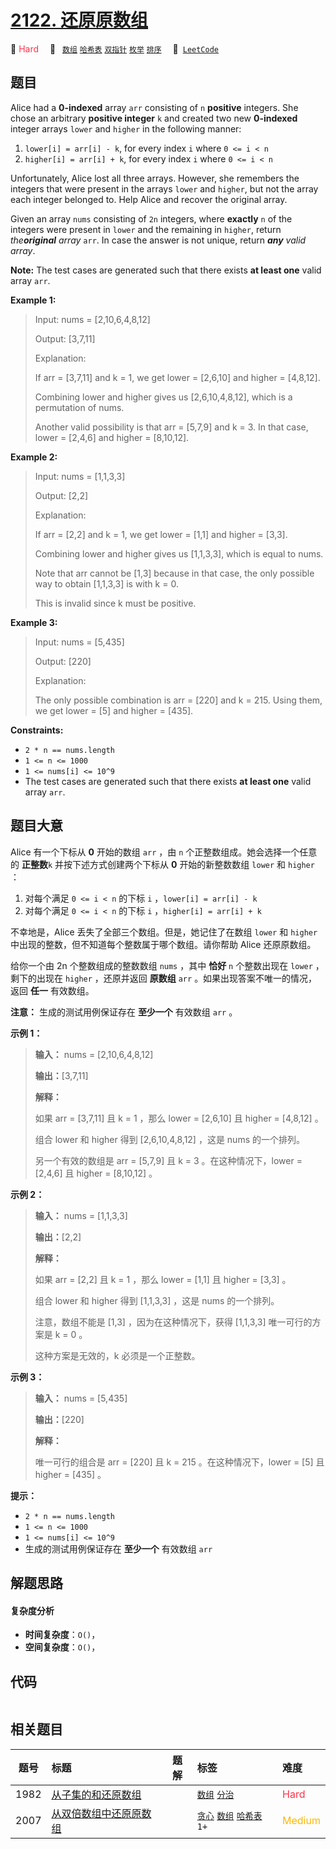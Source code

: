 # [2122. 还原原数组](https://leetcode.com/problems/recover-the-original-array)

🔴 <font color=#ff334b>Hard</font>&emsp; 🔖&ensp; [`数组`](/tag/array.md) [`哈希表`](/tag/hash-table.md) [`双指针`](/tag/two-pointers.md) [`枚举`](/tag/enumeration.md) [`排序`](/tag/sorting.md)&emsp; 🔗&ensp;[`LeetCode`](https://leetcode.com/problems/recover-the-original-array)

## 题目

Alice had a **0-indexed** array `arr` consisting of `n` **positive** integers.
She chose an arbitrary **positive integer** `k` and created two new
**0-indexed** integer arrays `lower` and `higher` in the following manner:

  1. `lower[i] = arr[i] - k`, for every index `i` where `0 <= i < n`
  2. `higher[i] = arr[i] + k`, for every index `i` where `0 <= i < n`

Unfortunately, Alice lost all three arrays. However, she remembers the
integers that were present in the arrays `lower` and `higher`, but not the
array each integer belonged to. Help Alice and recover the original array.

Given an array `nums` consisting of `2n` integers, where **exactly** `n` of
the integers were present in `lower` and the remaining in `higher`, return
_the**original** array_ `arr`. In case the answer is not unique, return
_**any** valid array_.

**Note:** The test cases are generated such that there exists **at least one**
valid array `arr`.



**Example 1:**

> Input: nums = [2,10,6,4,8,12]
> 
> Output: [3,7,11]
> 
> Explanation:
> 
> If arr = [3,7,11] and k = 1, we get lower = [2,6,10] and higher = [4,8,12].
> 
> Combining lower and higher gives us [2,6,10,4,8,12], which is a permutation of nums.
> 
> Another valid possibility is that arr = [5,7,9] and k = 3. In that case, lower = [2,4,6] and higher = [8,10,12]. 

**Example 2:**

> Input: nums = [1,1,3,3]
> 
> Output: [2,2]
> 
> Explanation:
> 
> If arr = [2,2] and k = 1, we get lower = [1,1] and higher = [3,3].
> 
> Combining lower and higher gives us [1,1,3,3], which is equal to nums.
> 
> Note that arr cannot be [1,3] because in that case, the only possible way to obtain [1,1,3,3] is with k = 0.
> 
> This is invalid since k must be positive.

**Example 3:**

> Input: nums = [5,435]
> 
> Output: [220]
> 
> Explanation:
> 
> The only possible combination is arr = [220] and k = 215. Using them, we get lower = [5] and higher = [435].

**Constraints:**

  * `2 * n == nums.length`
  * `1 <= n <= 1000`
  * `1 <= nums[i] <= 10^9`
  * The test cases are generated such that there exists **at least one** valid array `arr`.


## 题目大意

Alice 有一个下标从 **0** 开始的数组 `arr` ，由 `n` 个正整数组成。她会选择一个任意的 **正整数**`k`
并按下述方式创建两个下标从 **0** 开始的新整数数组 `lower` 和 `higher` ：

  1. 对每个满足 `0 <= i < n` 的下标 `i` ，`lower[i] = arr[i] - k`
  2. 对每个满足 `0 <= i < n` 的下标 `i` ，`higher[i] = arr[i] + k`

不幸地是，Alice 丢失了全部三个数组。但是，她记住了在数组 `lower` 和 `higher` 中出现的整数，但不知道每个整数属于哪个数组。请你帮助
Alice 还原原数组。

给你一个由 2n 个整数组成的整数数组 `nums` ，其中 **恰好** `n` 个整数出现在 `lower` ，剩下的出现在 `higher`
，还原并返回 **原数组** `arr` 。如果出现答案不唯一的情况，返回 **任一** 有效数组。

**注意：** 生成的测试用例保证存在 **至少一个** 有效数组 `arr` 。



**示例 1：**

> 
> 
> 
> 
> 
> **输入：** nums = [2,10,6,4,8,12]
> 
> **输出：**[3,7,11]
> 
> **解释：**
> 
> 如果 arr = [3,7,11] 且 k = 1 ，那么 lower = [2,6,10] 且 higher = [4,8,12] 。
> 
> 组合 lower 和 higher 得到 [2,6,10,4,8,12] ，这是 nums 的一个排列。
> 
> 另一个有效的数组是 arr = [5,7,9] 且 k = 3 。在这种情况下，lower = [2,4,6] 且 higher = [8,10,12] 。
> 
> 

**示例 2：**

> 
> 
> 
> 
> 
> **输入：** nums = [1,1,3,3]
> 
> **输出：**[2,2]
> 
> **解释：**
> 
> 如果 arr = [2,2] 且 k = 1 ，那么 lower = [1,1] 且 higher = [3,3] 。
> 
> 组合 lower 和 higher 得到 [1,1,3,3] ，这是 nums 的一个排列。
> 
> 注意，数组不能是 [1,3] ，因为在这种情况下，获得 [1,1,3,3] 唯一可行的方案是 k = 0 。
> 
> 这种方案是无效的，k 必须是一个正整数。
> 
> 

**示例 3：**

> 
> 
> 
> 
> 
> **输入：** nums = [5,435]
> 
> **输出：**[220]
> 
> **解释：**
> 
> 唯一可行的组合是 arr = [220] 且 k = 215 。在这种情况下，lower = [5] 且 higher = [435] 。



**提示：**

  * `2 * n == nums.length`
  * `1 <= n <= 1000`
  * `1 <= nums[i] <= 10^9`
  * 生成的测试用例保证存在 **至少一个** 有效数组 `arr`


## 解题思路

#### 复杂度分析

- **时间复杂度**：`O()`，
- **空间复杂度**：`O()`，

## 代码

```javascript

```

## 相关题目

<!-- prettier-ignore -->
| 题号 | 标题 | 题解 | 标签 | 难度 |
| :------: | :------ | :------: | :------ | :------ |
| 1982 | [从子集的和还原数组](https://leetcode.com/problems/find-array-given-subset-sums) |  |  [`数组`](/tag/array.md) [`分治`](/tag/divide-and-conquer.md) | <font color=#ff334b>Hard</font> |
| 2007 | [从双倍数组中还原原数组](https://leetcode.com/problems/find-original-array-from-doubled-array) |  |  [`贪心`](/tag/greedy.md) [`数组`](/tag/array.md) [`哈希表`](/tag/hash-table.md) `1+` | <font color=#ffb800>Medium</font> |